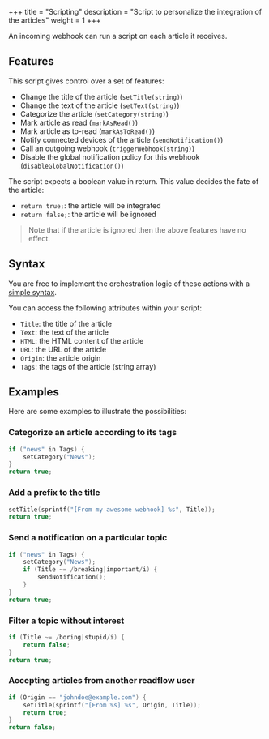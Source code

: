 +++
title = "Scripting"
description = "Script to personalize the integration of the articles"
weight = 1
+++

An incoming webhook can run a script on each article it receives.

## Features

This script gives control over a set of features:

- Change the title of the article (`setTitle(string)`)
- Change the text of the article (`setText(string)`)
- Categorize the article (`setCategory(string)`)
- Mark article as read (`markAsRead()`)
- Mark article as to-read (`markAsToRead()`)
- Notify connected devices of the article (`sendNotification()`)
- Call an outgoing webhook (`triggerWebhook(string)`)
- Disable the global notification policy for this webhook (`disableGlobalNotification()`)

The script expects a boolean value in return.
This value decides the fate of the article:

- `return true;`: the article will be integrated
- `return false;`: the article will be ignored

> Note that if the article is ignored then the above features have no effect.

## Syntax

You are free to implement the orchestration logic of these actions with a [simple syntax](https://github.com/skx/evalfilter).

You can access the following attributes within your script:

- `Title`: the title of the article
- `Text`: the text of the article
- `HTML`: the HTML content of the article
- `URL`: the URL of the article
- `Origin`: the article origin
- `Tags`: the tags of the article (string array)

## Examples

Here are some examples to illustrate the possibilities:

### Categorize an article according to its tags

```c
if ("news" in Tags) {
    setCategory("News");
}
return true;
```

### Add a prefix to the title

```c
setTitle(sprintf("[From my awesome webhook] %s", Title));
return true;
```

### Send a notification on a particular topic

```c
if ("news" in Tags) {
    setCategory("News");
    if (Title ~= /breaking|important/i) {
        sendNotification();
    }
}
return true;
```

### Filter a topic without interest

```c
if (Title ~= /boring|stupid/i) {
    return false;
}
return true;
```

### Accepting articles from another readflow user

```c
if (Origin == "johndoe@example.com") {
    setTitle(sprintf("[From %s] %s", Origin, Title));
    return true;
}
return false;
```
